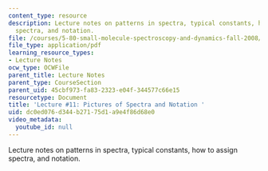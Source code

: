 ```yaml
---
content_type: resource
description: Lecture notes on patterns in spectra, typical constants, how to assign
  spectra, and notation.
file: /courses/5-80-small-molecule-spectroscopy-and-dynamics-fall-2008/dc0ed076d344b27175d1a9e4f86d68e0_11_580ln_fa08.pdf
file_type: application/pdf
learning_resource_types:
- Lecture Notes
ocw_type: OCWFile
parent_title: Lecture Notes
parent_type: CourseSection
parent_uid: 45cbf973-fa83-2323-e04f-344577c66e15
resourcetype: Document
title: 'Lecture #11: Pictures of Spectra and Notation '
uid: dc0ed076-d344-b271-75d1-a9e4f86d68e0
video_metadata:
  youtube_id: null
---
```

Lecture notes on patterns in spectra, typical constants, how to assign spectra, and notation.

